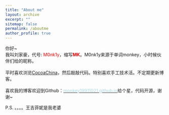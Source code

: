 ```yaml
---
title: "About me"
layout: archive
excerpt: ""
sitemap: false
permalink: /aboutme
author_profile: true
---
```

你好~<br>
我叫刘家豪，代号: <font color="red">M0nk1y</font>，缩写<font color="red"><strong>MK</strong></font>。M0nk1y来源于单词monkey，小时候伙伴们给的昵称。<br><br>
平时喜欢浏览[CocoaChina](http://www.cocoachina.com/)，然后敲敲代码。特别喜欢手工技术活。不定期更新博客。<br><br>
喜欢我的博客欢迎到Github：[<font color="lightblue">monkey19911021.github.io</font>](https://github.com/monkey19911021/monkey19911021.github.io)给个星，代码开源，谢谢~

P.S. 。。。。王吉菲妮是我老婆